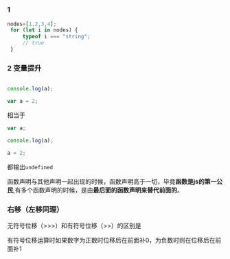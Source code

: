 #

### 1

```js
nodes=[1,2,3,4];
 for (let i in nodes) {
     typeof i === "string";
     // true
 }
```

### 2 变量提升

```js

console.log(a);

var a = 2;
```

相当于

```js
var a;

console.log(a);

a = 2;
```

都输出`undefined`

函数声明与其他声明一起出现的时候，函数声明高于一切，毕竟**函数是js的第一公民**,有多个函数声明的时候，是由**最后面的函数声明来替代前面的**。

### 右移（左移同理）

无符号位移（>>>）和有符号位移（>>）的区别是

有符号位移运算时如果数字为正数时位移后在前面补0，为负数时则在位移后在前面补1
